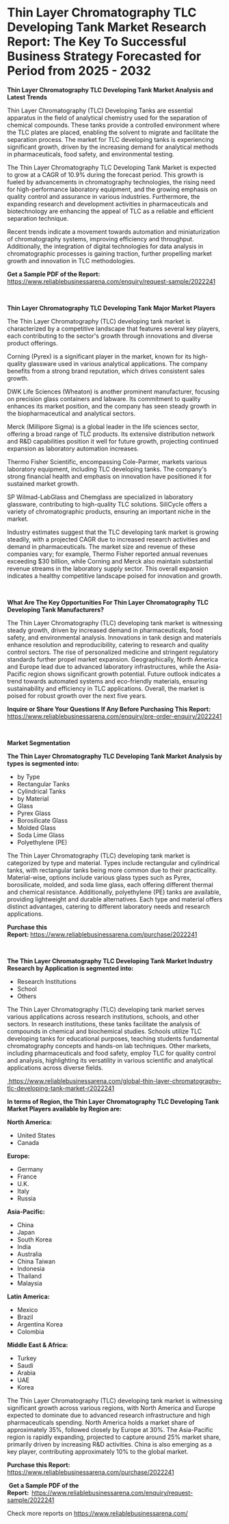 <p><h1>Thin Layer Chromatography TLC Developing Tank Market Research Report: The Key To Successful Business Strategy Forecasted for Period from 2025 - 2032</h1></p><p><strong>Thin Layer Chromatography TLC Developing Tank Market Analysis and Latest Trends</strong></p>
<p><p>Thin Layer Chromatography (TLC) Developing Tanks are essential apparatus in the field of analytical chemistry used for the separation of chemical compounds. These tanks provide a controlled environment where the TLC plates are placed, enabling the solvent to migrate and facilitate the separation process. The market for TLC developing tanks is experiencing significant growth, driven by the increasing demand for analytical methods in pharmaceuticals, food safety, and environmental testing.</p><p>The Thin Layer Chromatography TLC Developing Tank Market is expected to grow at a CAGR of 10.9% during the forecast period. This growth is fueled by advancements in chromatography technologies, the rising need for high-performance laboratory equipment, and the growing emphasis on quality control and assurance in various industries. Furthermore, the expanding research and development activities in pharmaceuticals and biotechnology are enhancing the appeal of TLC as a reliable and efficient separation technique.</p><p>Recent trends indicate a movement towards automation and miniaturization of chromatography systems, improving efficiency and throughput. Additionally, the integration of digital technologies for data analysis in chromatographic processes is gaining traction, further propelling market growth and innovation in TLC methodologies.</p></p>
<p><strong>Get a Sample PDF of the Report:&nbsp;</strong> <a href="https://www.reliablebusinessarena.com/enquiry/request-sample/2022241?utm_campaign=2733&utm_medium=2&utm_source=Github&utm_content=ia&utm_term=29032025&utm_id=thin-layer-chromatography-tlc-developing-tank">https://www.reliablebusinessarena.com/enquiry/request-sample/2022241</a></p>
<p>&nbsp;</p>
<p><strong>Thin Layer Chromatography TLC Developing Tank Major Market Players</strong></p>
<p><p>The Thin Layer Chromatography (TLC) developing tank market is characterized by a competitive landscape that features several key players, each contributing to the sector's growth through innovations and diverse product offerings. </p><p>Corning (Pyrex) is a significant player in the market, known for its high-quality glassware used in various analytical applications. The company benefits from a strong brand reputation, which drives consistent sales growth. </p><p>DWK Life Sciences (Wheaton) is another prominent manufacturer, focusing on precision glass containers and labware. Its commitment to quality enhances its market position, and the company has seen steady growth in the biopharmaceutical and analytical sectors. </p><p>Merck (Millipore Sigma) is a global leader in the life sciences sector, offering a broad range of TLC products. Its extensive distribution network and R&D capabilities position it well for future growth, projecting continued expansion as laboratory automation increases.</p><p>Thermo Fisher Scientific, encompassing Cole-Parmer, markets various laboratory equipment, including TLC developing tanks. The company's strong financial health and emphasis on innovation have positioned it for sustained market growth.</p><p>SP Wilmad-LabGlass and Chemglass are specialized in laboratory glassware, contributing to high-quality TLC solutions. SiliCycle offers a variety of chromatographic products, ensuring an important niche in the market. </p><p>Industry estimates suggest that the TLC developing tank market is growing steadily, with a projected CAGR due to increased research activities and demand in pharmaceuticals. The market size and revenue of these companies vary; for example, Thermo Fisher reported annual revenues exceeding $30 billion, while Corning and Merck also maintain substantial revenue streams in the laboratory supply sector. This overall expansion indicates a healthy competitive landscape poised for innovation and growth.</p></p>
<p>&nbsp;</p>
<p><strong>What Are The Key Opportunities For Thin Layer Chromatography TLC Developing Tank Manufacturers?</strong></p>
<p><p>The Thin Layer Chromatography (TLC) developing tank market is witnessing steady growth, driven by increased demand in pharmaceuticals, food safety, and environmental analysis. Innovations in tank design and materials enhance resolution and reproducibility, catering to research and quality control sectors. The rise of personalized medicine and stringent regulatory standards further propel market expansion. Geographically, North America and Europe lead due to advanced laboratory infrastructures, while the Asia-Pacific region shows significant growth potential. Future outlook indicates a trend towards automated systems and eco-friendly materials, ensuring sustainability and efficiency in TLC applications. Overall, the market is poised for robust growth over the next five years.</p></p>
<p><strong>Inquire or Share Your Questions If Any Before Purchasing This Report:</strong> <a href="https://www.reliablebusinessarena.com/enquiry/pre-order-enquiry/2022241?utm_campaign=2733&utm_medium=2&utm_source=Github&utm_content=ia&utm_term=29032025&utm_id=thin-layer-chromatography-tlc-developing-tank">https://www.reliablebusinessarena.com/enquiry/pre-order-enquiry/2022241</a></p>
<p>&nbsp;</p>
<p><strong>Market Segmentation</strong></p>
<p><strong>The Thin Layer Chromatography TLC Developing Tank Market Analysis by types is segmented into:</strong></p>
<p><ul><li>by Type</li><li>Rectangular Tanks</li><li>Cylindrical Tanks</li><li>by Material</li><li>Glass</li><li>Pyrex Glass</li><li>Borosilicate Glass</li><li>Molded Glass</li><li>Soda Lime Glass</li><li>Polyethylene (PE)</li></ul></p>
<p><p>The Thin Layer Chromatography (TLC) developing tank market is categorized by type and material. Types include rectangular and cylindrical tanks, with rectangular tanks being more common due to their practicality. Material-wise, options include various glass types such as Pyrex, borosilicate, molded, and soda lime glass, each offering different thermal and chemical resistance. Additionally, polyethylene (PE) tanks are available, providing lightweight and durable alternatives. Each type and material offers distinct advantages, catering to different laboratory needs and research applications.</p></p>
<p><strong>Purchase this Report:&nbsp;</strong><a href="https://www.reliablebusinessarena.com/purchase/2022241?utm_campaign=2733&utm_medium=2&utm_source=Github&utm_content=ia&utm_term=29032025&utm_id=thin-layer-chromatography-tlc-developing-tank">https://www.reliablebusinessarena.com/purchase/2022241</a></p>
<p>&nbsp;</p>
<p><strong>The Thin Layer Chromatography TLC Developing Tank Market Industry Research by Application is segmented into:</strong></p>
<p><ul><li>Research Institutions</li><li>School</li><li>Others</li></ul></p>
<p><p>The Thin Layer Chromatography (TLC) developing tank market serves various applications across research institutions, schools, and other sectors. In research institutions, these tanks facilitate the analysis of compounds in chemical and biochemical studies. Schools utilize TLC developing tanks for educational purposes, teaching students fundamental chromatography concepts and hands-on lab techniques. Other markets, including pharmaceuticals and food safety, employ TLC for quality control and analysis, highlighting its versatility in various scientific and analytical applications across diverse fields.</p></p>
<p><a href="https://www.reliablebusinessarena.com/global-thin-layer-chromatography-tlc-developing-tank-market-r2022241?utm_campaign=2733&utm_medium=2&utm_source=Github&utm_content=ia&utm_term=29032025&utm_id=thin-layer-chromatography-tlc-developing-tank">&nbsp;https://www.reliablebusinessarena.com/global-thin-layer-chromatography-tlc-developing-tank-market-r2022241</a></p>
<p><strong>In terms of Region, the Thin Layer Chromatography TLC Developing Tank Market Players available by Region are:</strong></p>
<p>
    <p> <strong> North America: </strong>
        <ul>
            <li>United States</li>
            <li>Canada</li>
        </ul>
        </p> 
    <p> <strong> Europe: </strong>
        <ul>
            <li>Germany</li>
            <li>France</li>
            <li>U.K.</li>
            <li>Italy</li>
            <li>Russia</li>
        </ul>
        </p> 
    <p> <strong> Asia-Pacific: </strong>
        <ul>
            <li>China</li>
            <li>Japan</li>
            <li>South Korea</li>
            <li>India</li>
            <li>Australia</li>
            <li>China Taiwan</li>
            <li>Indonesia</li>
            <li>Thailand</li>
            <li>Malaysia</li>
        </ul>
        </p> 
    <p> <strong> Latin America: </strong>
        <ul>
            <li>Mexico</li>
            <li>Brazil</li>
            <li>Argentina Korea</li>
            <li>Colombia</li>
        </ul>
        </p> 
    <p> <strong> Middle East & Africa: </strong>
        <ul>
            <li>Turkey</li>
            <li>Saudi</li>
            <li>Arabia</li>
            <li>UAE</li>
            <li>Korea</li>
        </ul>
    </p>
    </p>
<p><p>The Thin Layer Chromatography (TLC) developing tank market is witnessing significant growth across various regions, with North America and Europe expected to dominate due to advanced research infrastructure and high pharmaceuticals spending. North America holds a market share of approximately 35%, followed closely by Europe at 30%. The Asia-Pacific region is rapidly expanding, projected to capture around 25% market share, primarily driven by increasing R&D activities. China is also emerging as a key player, contributing approximately 10% to the global market.</p></p>
<p><strong>Purchase this Report: </strong><a href="https://www.reliablebusinessarena.com/purchase/2022241?utm_campaign=2733&utm_medium=2&utm_source=Github&utm_content=ia&utm_term=29032025&utm_id=thin-layer-chromatography-tlc-developing-tank">https://www.reliablebusinessarena.com/purchase/2022241</a></p>
<p>&nbsp;<strong>Get a Sample PDF of the Report:&nbsp;&nbsp;</strong><a href="https://www.reliablebusinessarena.com/enquiry/request-sample/2022241?utm_campaign=2733&utm_medium=2&utm_source=Github&utm_content=ia&utm_term=29032025&utm_id=thin-layer-chromatography-tlc-developing-tank">https://www.reliablebusinessarena.com/enquiry/request-sample/2022241</a></p>
<p><strong></strong></p>
<p>Check more reports on <a href="https://www.reliablebusinessarena.com/?utm_campaign=2733&utm_medium=2&utm_source=Github&utm_content=ia&utm_term=29032025&utm_id=thin-layer-chromatography-tlc-developing-tank">https://www.reliablebusinessarena.com/</a></p>